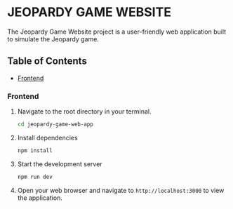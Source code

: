 # JEOPARDY GAME WEBSITE

The Jeopardy Game Website project is a user-friendly web application built to simulate the Jeopardy game.

## Table of Contents
- [Frontend](#frontend)


### Frontend
1. Navigate to the root directory in your terminal.
    ```sh
    cd jeopardy-game-web-app
    ```
2. Install dependencies
    ```sh
    npm install
    ```
3. Start the development server
    ```sh
    npm run dev
    ```
4. Open your web browser and navigate to ```http://localhost:3000``` to view the application.
